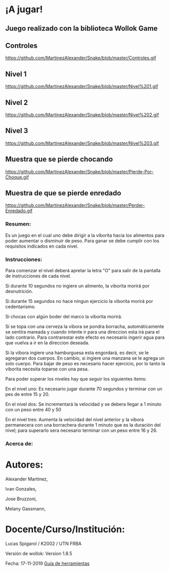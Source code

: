 # ¡A jugar! 

## Juego realizado con la biblioteca Wollok Game
## Controles
https://github.com/MartinezAlexander/Snake/blob/master/Controles.gif
## Nivel 1
https://github.com/MartinezAlexander/Snake/blob/master/Nivel%201.gif
## Nivel 2
https://github.com/MartinezAlexander/Snake/blob/master/Nivel%202.gif
## Nivel 3
https://github.com/MartinezAlexander/Snake/blob/master/Nivel%203.gif
## Muestra que se pierde chocando
https://github.com/MartinezAlexander/Snake/blob/master/Pierde-Por-Choque.gif
## Muestra de que se pierde enredado
https://github.com/MartinezAlexander/Snake/blob/master/Perder-Enredado.gif

### Resumen:
Es un juego en el cual uno debe dirigir a la viborita hacia los alimentos para poder aumentar o disminuir de peso. Para ganar se debe cumplir con los requisitos indicados en cada nivel. 

### Instrucciones:
Para comenzar el nivel deberá apretar la letra "O" para salir de la pantalla de instrucciones de cada nivel.

Si durante 10 segundos no ingiere un alimento, la viborita morirá por desnutrición.

Si durante 15 segundos no hace ningun ejercicio la viborita morirá por cedentarismo.

Si chocas con algún boder del marco la viborita morirá.

Si se topa con una cerveza la vibora se pondra borracha, automáticamente se sentira mareada y cuando intente ir para una direccion esta irá para el lado contrario. Para contrarestar este efecto es necesario ingerir agua para que vuelva a ir en la direccion deseada.

Si la vibora ingiere una hamburguesa esta engordará, es decir, se le agregaran dos cuerpos. En cambio, si ingiere una manzana se le agrega un solo cuerpo. Para bajar de peso es necesario hacer ejercicio, por lo tanto la viborita necesita toparse con una pesa.

Para poder superar los niveles hay que seguir los siguientes items:

En el nivel uno:
Es necesario jugar durante 70 segundos y terminar con un pes de entre 15 y 20.

En el nivel dos:
Se incrementará la velocidad y se debera llegar a 1 minuto con un peso entre 40 y 50

En el nivel tres:
Aumenta la velocidad del nivel anterior y la vibora permanecera con una borrachera durante 1 minuto que es la duración del nivel; para superarlo sera necesario terminar con un peso entre 16 y 26.

### Acerca de:

# Autores:
Alexander Martinez, 

Ivan Gonzales,

Jose Bruzzoni,

Melany Gassmann,

# Docente/Curso/Institución:
Lucas Spigarol / K2002 / UTN FRBA

Versión de wollok:
Version 1.8.5

Fecha:
17-11-2019
[Guía de herramientas](https://www.wollok.org/documentacion/conceptos/)

